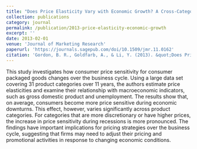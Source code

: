 ```yaml
---
title: "Does Price Elasticity Vary with Economic Growth? A Cross-Category Analysis"
collection: publications
category: journal
permalink: /publication/2013-price-elasticity-economic-growth
excerpt: ''
date: 2013-02-01
venue: 'Journal of Marketing Research'
paperurl: 'https://journals.sagepub.com/doi/10.1509/jmr.11.0162'
citation: 'Gordon, B. R., Goldfarb, A., & Li, Y. (2013). &quot;Does Price Elasticity Vary with Economic Growth? A Cross-Category Analysis.&quot; <i>Journal of Marketing Research</i>. 50(1), 4-23.'
---
```


This study investigates how consumer price sensitivity for consumer packaged goods changes over the business cycle. Using a large data set covering 31 product categories over 11 years, the authors estimate price elasticities and examine their relationship with macroeconomic indicators, such as gross domestic product and unemployment. The results show that, on average, consumers become more price sensitive during economic downturns. This effect, however, varies significantly across product categories. For categories that are more discretionary or have higher prices, the increase in price sensitivity during recessions is more pronounced. The findings have important implications for pricing strategies over the business cycle, suggesting that firms may need to adjust their pricing and promotional activities in response to changing economic conditions.